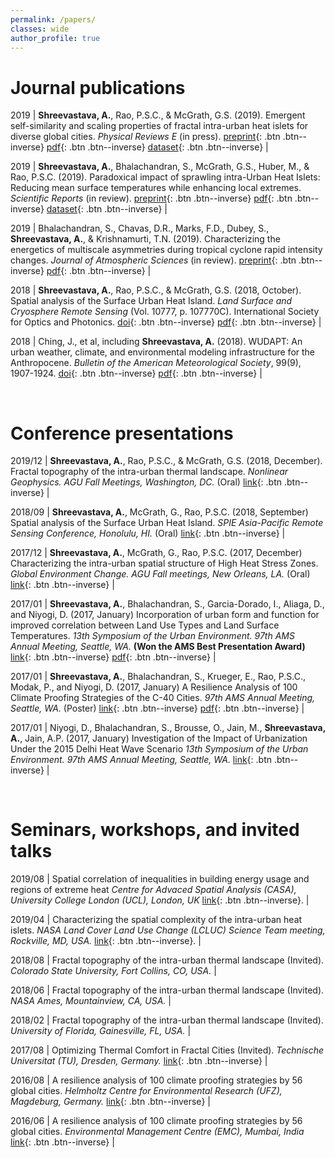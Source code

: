 ```yaml
---
permalink: /papers/
classes: wide
author_profile: true
---
```


<!--
[Default Button Text](#link){: .btn}
[Grey Button Text](#link){: .btn .btn--primary}
[Green Button Text](#link){: .btn .btn--success}
[Orange Button Text](#link){: .btn .btn--warning}
[Red Button Text](#link){: .btn .btn--danger}
[Blue Button Text](#link){: .btn .btn--info}
[Inverse Button](#link){: .btn .btn--inverse}
[Light Outline Button](#link){: .btn .btn--inverse}
-->

# Journal publications

2019 | **Shreevastava, A.**, Rao, P.S.C., & McGrath, G.S. (2019). Emergent self-similarity and scaling properties of fractal intra-urban heat islets for diverse global cities. *Physical Reviews E* (in press). [preprint](https://eartharxiv.org/t9s3g){: .btn .btn--inverse} [pdf](/assets/files/PRE_EarthArXiv.pdf){: .btn .btn--inverse} [dataset](https://osf.io/53t2g/){: .btn .btn--inverse} |

2019 | **Shreevastava, A.**, Bhalachandran, S., McGrath, G.S., Huber, M., & Rao, P.S.C. (2019). Paradoxical impact of sprawling intra-Urban Heat Islets: Reducing mean surface temperatures while enhancing local extremes. *Scientific Reports* (in review). [preprint](https://eartharxiv.org/gxj9m/){: .btn .btn--inverse} [pdf](/assets/files/NSR_EarthArXiv.pdf){: .btn .btn--inverse} [dataset](https://osf.io/9srdp/){: .btn .btn--inverse} |


2019 | Bhalachandran, S., Chavas, D.R., Marks, F.D., Dubey, S., **Shreevastava, A.**, & Krishnamurti, T.N. (2019). Characterizing the energetics of multiscale asymmetries during tropical cyclone rapid intensity changes. *Journal of Atmospheric Sciences* (in review). [preprint](https://arxiv.org/abs/1908.03618#){: .btn .btn--inverse} [pdf](/assets/files/JAS_arxiv_compressed.pdf){: .btn .btn--inverse} |

2018 | **Shreevastava, A.**, Rao, P.S.C., & McGrath, G.S. (2018, October). Spatial analysis of the Surface Urban Heat Island. *Land Surface and Cryosphere Remote Sensing* (Vol. 10777, p. 107770C). International Society for Optics and Photonics. [doi](https://doi.org/10.1117/12.2501441){: .btn .btn--inverse} [pdf](/assets/files/SPIE_2018.pdf){: .btn .btn--inverse} |

2018 | Ching, J., et al, including **Shreevastava, A.** (2018). WUDAPT: An urban weather, climate, and environmental modeling infrastructure for the Anthropocene. *Bulletin of the American Meteorological Society*, 99(9), 1907-1924. [doi](https://doi.org/10.1175/BAMS-D-16-0236.1){: .btn .btn--inverse} [pdf](/assets/files/WUDAPT_BAMS_2018.pdf){: .btn .btn--inverse} |

<br>

# Conference presentations

2019/12 | **Shreevastava, A.**, Rao, P.S.C., & McGrath, G.S. (2018, December). Fractal topography of the intra-urban thermal landscape. *Nonlinear Geophysics. AGU Fall Meetings, Washington, DC.* (Oral) [link](http://adsabs.harvard.edu/abs/2018AGUFMNG41A..04S){: .btn .btn--inverse} |

2018/09 | **Shreevastava, A.**, McGrath, G., Rao, P.S.C. (2018, September) Spatial analysis of the Surface Urban Heat Island. *SPIE Asia-Pacific Remote Sensing Conference, Honolulu, HI.* (Oral) [link](https://spie.org/AE/conferencedetails/land-surface-and-cryosphere-remote-sensing#session-3){: .btn .btn--inverse} |

2017/12 | **Shreevastava, A.**, McGrath, G., Rao, P.S.C. (2017, December) Characterizing the intra-urban spatial structure of High Heat Stress Zones. *Global Environment Change. AGU Fall meetings, New Orleans, LA.* (Oral) [link](http://adsabs.harvard.edu/abs/2017AGUFMGC11E..03S){: .btn .btn--inverse} |

2017/01 | **Shreevastava, A.**, Bhalachandran, S., Garcia-Dorado, I., Aliaga, D., and Niyogi, D. (2017, January) Incorporation of urban form and function for improved correlation between Land Use Types and Land Surface Temperatures. *13th Symposium of the Urban Environment. 97th AMS Annual Meeting, Seattle, WA.* **(Won the AMS Best Presentation Award)** [link](https://ams.confex.com/ams/97Annual/webprogram/Paper313630.html){: .btn .btn--inverse} [pdf](/assets/files/LCZ_LST_AMS-poster.pdf){: .btn .btn--inverse}  |

2017/01 | **Shreevastava, A.**, Bhalachandran, S., Krueger, E., Rao, P.S.C., Modak, P., and Niyogi, D. (2017, January) A Resilience Analysis of 100 Climate Proofing Strategies of the C-40 Cities. *97th AMS Annual Meeting, Seattle, WA.* (Poster) [link](https://ams.confex.com/ams/97Annual/webprogram/Paper313617.html){: .btn .btn--inverse} [pdf](/assets/files/C40_AMS-Poster.pdf){: .btn .btn--inverse} |

2017/01 | Niyogi, D., Bhalachandran, S., Brousse, O., Jain, M., **Shreevastava, A.**, Jain, A.P. (2017, January) Investigation of the Impact of Urbanization Under the 2015 Delhi Heat Wave Scenario *13th Symposium of the Urban Environment. 97th AMS Annual Meeting, Seattle, WA.*  [link](https://ams.confex.com/ams/97Annual/webprogram/Paper313616.html){: .btn .btn--inverse} |

<br>

# Seminars, workshops, and invited talks

2019/08 | Spatial correlation of inequalities in building energy usage and regions of extreme heat *Centre for Advaced Spatial Analysis (CASA), University College London (UCL), London, UK* [link](https://www.ucl.ac.uk/bartlett/casa/news/2019/jun/casa-doctoral-summer-school-advanced-spatial-modelling){: .btn .btn--inverse}. |

2019/04 | Characterizing the spatial complexity of the intra-urban heat islets. *NASA Land Cover Land Use Change (LCLUC) Science Team meeting, Rockville, MD, USA.* [link](https://lcluc.umd.edu/meetings/2019-nasa-lcluc-spring-science-team-meeting){: .btn .btn--inverse}. |

2018/08 | Fractal topography of the intra-urban thermal landscape (Invited). *Colorado State University, Fort Collins, CO, USA.* |

2018/06 | Fractal topography of the intra-urban thermal landscape (Invited). *NASA Ames, Mountainview, CA, USA.* |

2018/02 | Fractal topography of the intra-urban thermal landscape (Invited). *University of Florida, Gainesville, FL, USA.* |

2017/08 | Optimizing Thermal Comfort in Fractal Cities (Invited). *Technische Universitat (TU), Dresden, Germany.* [link](https://www.ufz.de/cawr/index.php?en=42471){: .btn .btn--inverse} |

2016/08 | A resilience analysis of 100 climate proofing strategies by 56 global cities. *Helmholtz Centre for Environmental Research (UFZ), Magdeburg, Germany.* [link](https://www.ufz.de/cawr/index.php?en=43129){: .btn .btn--inverse} |

2016/06 | A resilience analysis of 100 climate proofing strategies by 56 global cities. *Environmental Management Centre (EMC), Mumbai, India* [link](https://www.emcentre.com/){: .btn .btn--inverse} |

<!--
2016/06 | Using SAGA GIS to classify urban land use and land cover into Local Climate Zone maps. *Indian Institute of Technology (IIT), Mumbai, India* |
--> 
